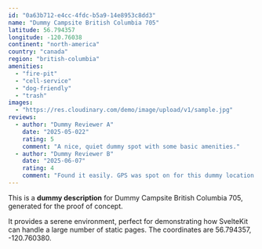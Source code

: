 ```yaml
---
id: "0a63b712-e4cc-4fdc-b5a9-14e8953c8dd3"
name: "Dummy Campsite British Columbia 705"
latitude: 56.794357
longitude: -120.76038
continent: "north-america"
country: "canada"
region: "british-columbia"
amenities:
  - "fire-pit"
  - "cell-service"
  - "dog-friendly"
  - "trash"
images:
  - "https://res.cloudinary.com/demo/image/upload/v1/sample.jpg"
reviews:
  - author: "Dummy Reviewer A"
    date: "2025-05-022"
    rating: 5
    comment: "A nice, quiet dummy spot with some basic amenities."
  - author: "Dummy Reviewer B"
    date: "2025-06-07"
    rating: 4
    comment: "Found it easily. GPS was spot on for this dummy location."
---
```


This is a **dummy description** for Dummy Campsite British Columbia 705, generated for the proof of concept.

It provides a serene environment, perfect for demonstrating how SvelteKit can handle a large number of static pages. The coordinates are 56.794357, -120.760380.
